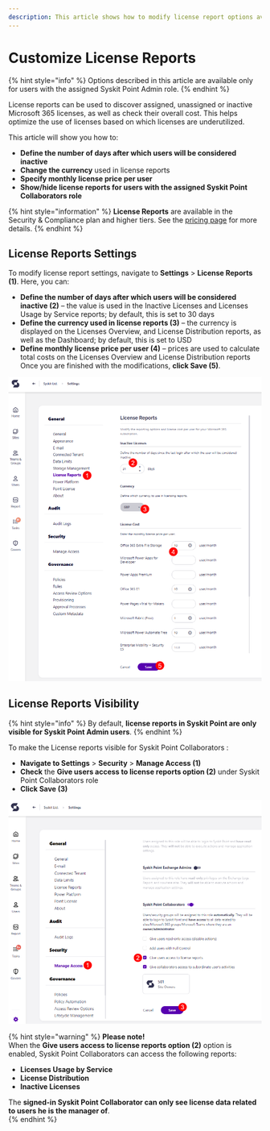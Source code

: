 ```yaml
---
description: This article shows how to modify license report options available in Syskit Point.
---
```


# Customize License Reports

{% hint style="info" %}
Options described in this article are available only for users with the assigned Syskit Point Admin role. 
{% endhint %}

License reports can be used to discover assigned, unassigned or inactive Microsoft 365 licenses, as well as check their overall cost. This helps optimize the use of licenses based on which licenses are underutilized. 


This article will show you how to:
* **Define the number of days after which users will be considered inactive**
* **Change the currency** used in license reports
* **Specify monthly license price per user**
* **Show/hide license reports for users with the assigned Syskit Point Collaborators role**

{% hint style="information" %}
**License Reports** are available in the Security & Compliance plan and higher tiers. See the [pricing page](https://www.syskit.com/products/point/pricing/) for more details.
{% endhint %}

## License Reports Settings

To modify license report settings, navigate to **Settings** &gt; **License Reports (1)**.
Here, you can:
* **Define the number of days after which users will be considered inactive (2)** – the value is used in the Inactive Licenses and Licenses Usage by Service reports; by default, this is set to 30 days
* **Define the currency used in license reports (3)** – the currency is displayed on the Licenses Overview, and License Distribution reports, as well as the Dashboard; by default, this is set to USD
* **Define monthly license price per user (4)** – prices are used to calculate total costs on the Licenses Overview and License Distribution reports
Once you are finished with the modifications, **click Save (5)**.

![License Reports Settings](../../static/img/customize-license-reports-settings.png)

## License Reports Visibility

{% hint style="info" %}
By default, **license reports in Syskit Point are only visible for Syskit Point Admin users**. 
{% endhint %}

To make the License reports visible for Syskit Point Collaborators : 
* **Navigate to Settings** > **Security** > **Manage Access (1)**
* **Check** the **Give users access to license reports option (2)** under Syskit Point Collaborators role 
* **Click Save (3)**

![License Reports Visibility](../../static/img/customize-license-reports-collaborators.png)

{% hint style="warning" %}
**Please note!**  
When the **Give users access to license reports option (2)** option is enabled, Syskit Point Collaborators can access the following reports: 
* **Licenses Usage by Service**
* **License Distribution**
* **Inactive Licenses**

The **signed-in Syskit Point Collaborator can only see license data related to users he is the manager of**.   
{% endhint %}